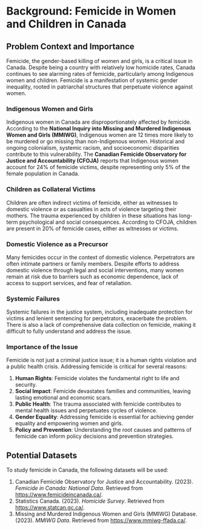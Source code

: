 # Background: Femicide in Women and Children in Canada

## Problem Context and Importance
Femicide, the gender-based killing of women and girls, is a critical issue in Canada. Despite being a country with relatively low homicide rates, Canada continues to see alarming rates of femicide, particularly among Indigenous women and children. Femicide is a manifestation of systemic gender inequality, rooted in patriarchal structures that perpetuate violence against women.

### Indigenous Women and Girls
Indigenous women in Canada are disproportionately affected by femicide. According to the **National Inquiry into Missing and Murdered Indigenous Women and Girls (MMIWG)**, Indigenous women are 12 times more likely to be murdered or go missing than non-Indigenous women. Historical and ongoing colonialism, systemic racism, and socioeconomic disparities contribute to this vulnerability. The **Canadian Femicide Observatory for Justice and Accountability (CFOJA)** reports that Indigenous women account for 24% of femicide victims, despite representing only 5% of the female population in Canada.

### Children as Collateral Victims
Children are often indirect victims of femicide, either as witnesses to domestic violence or as casualties in acts of violence targeting their mothers. The trauma experienced by children in these situations has long-term psychological and social consequences. According to CFOJA, children are present in 20% of femicide cases, either as witnesses or victims.

### Domestic Violence as a Precursor
Many femicides occur in the context of domestic violence. Perpetrators are often intimate partners or family members. Despite efforts to address domestic violence through legal and social interventions, many women remain at risk due to barriers such as economic dependence, lack of access to support services, and fear of retaliation.

### Systemic Failures
Systemic failures in the justice system, including inadequate protection for victims and lenient sentencing for perpetrators, exacerbate the problem. There is also a lack of comprehensive data collection on femicide, making it difficult to fully understand and address the issue.

### Importance of the Issue
Femicide is not just a criminal justice issue; it is a human rights violation and a public health crisis. Addressing femicide is critical for several reasons:
1. **Human Rights**: Femicide violates the fundamental right to life and security.
2. **Social Impact**: Femicide devastates families and communities, leaving lasting emotional and economic scars.
3. **Public Health**: The trauma associated with femicide contributes to mental health issues and perpetuates cycles of violence.
4. **Gender Equality**: Addressing femicide is essential for achieving gender equality and empowering women and girls.
5. **Policy and Prevention**: Understanding the root causes and patterns of femicide can inform policy decisions and prevention strategies.

## Potential Datasets
To study femicide in Canada, the following datasets will be used:
1. Canadian Femicide Observatory for Justice and Accountability. (2023). *Femicide in Canada: National Data*. Retrieved from https://www.femicideincanada.ca/.
2. Statistics Canada. (2023). *Homicide Survey*. Retrieved from https://www.statcan.gc.ca/.
3. Missing and Murdered Indigenous Women and Girls (MMIWG) Database. (2023). *MMIWG Data*. Retrieved from https://www.mmiwg-ffada.ca/.

